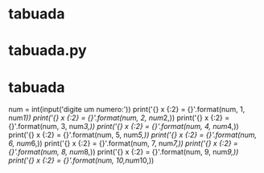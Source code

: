 # tabuada
# tabuada.py

# tabuada
num = int(input('digite um numero:'))
print('{} x {:2} = {}'.format(num, 1, num*1))
print('{} x {:2} = {}'.format(num, 2, num*2,))
print('{} x {:2} = {}'.format(num, 3, num*3,))
print('{} x {:2} = {}'.format(num, 4, num*4,))
print('{} x {:2} = {}'.format(num, 5, num*5,))
print('{} x {:2} = {}'.format(num, 6, num*6,))
print('{} x {:2} = {}'.format(num, 7, num*7,))
print('{} x {:2} = {}'.format(num, 8, num*8,))
print('{} x {:2} = {}'.format(num, 9, num*9,))
print('{} x {:2} = {}'.format(num, 10,num*10,))
